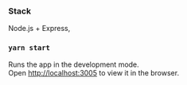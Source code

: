### Stack

Node.js + Express,

### `yarn start`

Runs the app in the development mode.\
Open [http://localhost:3005](http://localhost:3000) to view it in the browser.